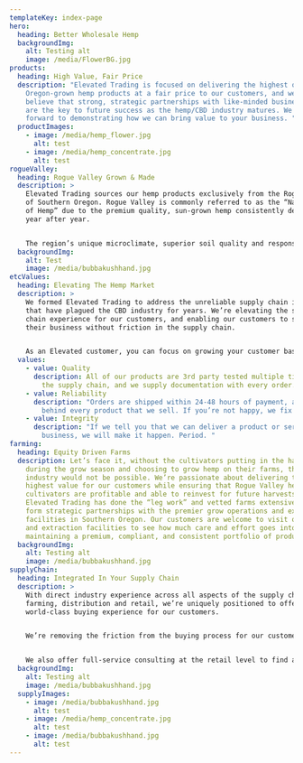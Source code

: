 ```yaml
---
templateKey: index-page
hero:
  heading: Better Wholesale Hemp
  backgroundImg:
    alt: Testing alt
    image: /media/FlowerBG.jpg
products:
  heading: High Value, Fair Price
  description: "Elevated Trading is focused on delivering the highest quality,
    Oregon-grown hemp products at a fair price to our customers, and we firmly
    believe that strong, strategic partnerships with like-minded business owners
    are the key to future success as the hemp/CBD industry matures. We look
    forward to demonstrating how we can bring value to your business. "
  productImages:
    - image: /media/hemp_flower.jpg
      alt: test
    - image: /media/hemp_concentrate.jpg
      alt: test
rogueValley:
  heading: Rogue Valley Grown & Made
  description: >
    Elevated Trading sources our hemp products exclusively from the Rogue Valley
    of Southern Oregon. Rogue Valley is commonly referred to as the “Napa Valley
    of Hemp” due to the premium quality, sun-grown hemp consistently delivered
    year after year. 


    The region’s unique microclimate, superior soil quality and responsible farming practices all unite to deliver a CBD product that simply outperforms other regions in the United States.
  backgroundImg:
    alt: Test
    image: /media/bubbakushhand.jpg
etcValues:
  heading: Elevating The Hemp Market
  description: >
    We formed Elevated Trading to address the unreliable supply chain issues
    that have plagued the CBD industry for years. We’re elevating the supply
    chain experience for our customers, and enabling our customers to scale
    their business without friction in the supply chain. 


    As an Elevated customer, you can focus on growing your customer base knowing we’re hard at work ensuring the highest quality and reliability of every product that we supply for your business.
  values:
    - value: Quality
      description: All of our products are 3rd party tested multiple times throughout
        the supply chain, and we supply documentation with every order.
    - value: Reliability
      description: "Orders are shipped within 24-48 hours of payment, and we stand
        behind every product that we sell. If you’re not happy, we fix it. "
    - value: Integrity
      description: "If we tell you that we can deliver a product or service for your
        business, we will make it happen. Period. "
farming:
  heading: Equity Driven Farms
  description: Let’s face it, without the cultivators putting in the hard work
    during the grow season and choosing to grow hemp on their farms, the CBD
    industry would not be possible. We’re passionate about delivering the
    highest value for our customers while ensuring that Rogue Valley hemp
    cultivators are profitable and able to reinvest for future harvests.
    Elevated Trading has done the “leg work” and vetted farms extensively to
    form strategic partnerships with the premier grow operations and extraction
    facilities in Southern Oregon. Our customers are welcome to visit our farms
    and extraction facilities to see how much care and effort goes into
    maintaining a premium, compliant, and consistent portfolio of products.
  backgroundImg:
    alt: Testing alt
    image: /media/bubbakushhand.jpg
supplyChain:
  heading: Integrated In Your Supply Chain
  description: >
    With direct industry experience across all aspects of the supply chain, from
    farming, distribution and retail, we’re uniquely positioned to offer a
    world-class buying experience for our customers. 


    We’re removing the friction from the buying process for our customers that want high value products but don’t have the time and/or staff to form strategic partnerships directly at the source.


    We also offer full-service consulting at the retail level to find a profitable product mix that will satisfy your customers while maintaining the unique essence of your retail brand. We don’t just sell products, we solve problems.  
  backgroundImg:
    alt: Testing alt
    image: /media/bubbakushhand.jpg
  supplyImages:
    - image: /media/bubbakushhand.jpg
      alt: test
    - image: /media/hemp_concentrate.jpg
      alt: test
    - image: /media/bubbakushhand.jpg
      alt: test
---
```

